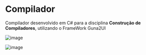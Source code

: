 # Compilador
Compilador desenvolvido em C# para a disciplina <strong>Construção de Compiladores</strong>, utilizando o FrameWork Guna2UI



![image](https://user-images.githubusercontent.com/42442369/107854971-516ab300-6dfe-11eb-83c4-d2ab9b1ce9b6.png)



![image](https://user-images.githubusercontent.com/42442369/107854980-6e06eb00-6dfe-11eb-92c0-8ad3ccdb1ab5.png)
